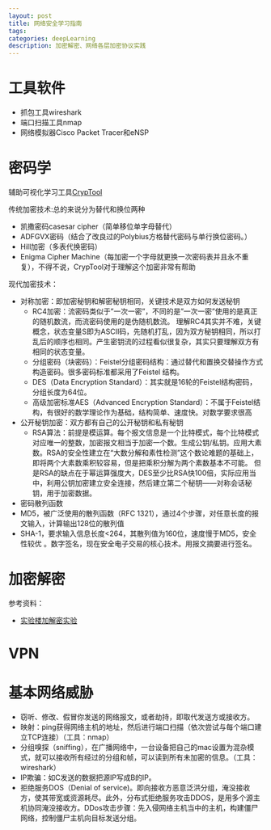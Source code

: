```yaml
---
layout: post
title: 网络安全学习指南
tags:
categories: deepLearning
description: 加密解密、网络各层加密协议实践
---
```


# 工具软件
* 抓包工具wireshark
* 端口扫描工具nmap
* 网络模拟器Cisco Packet Tracer和eNSP

# 密码学
辅助可视化学习工具[CrypTool](http://www.xue63.com/toutiaojy/20180117G07ZSJ00.html)

传统加密技术:总的来说分为替代和换位两种
* 凯撒密码casesar cipher（简单移位单字母替代）
* ADFGVX密码（结合了改良过的Polybius方格替代密码与单行换位密码。）
* Hill加密（多表代换密码）
* Enigma Cipher Machine（每加密一个字母就更换一次密码表并且永不重复），不得不说，CrypTool对于理解这个加密非常有帮助

现代加密技术：

* 对称加密：即加密秘钥和解密秘钥相同，关键技术是双方如何发送秘钥
	* RC4加密：流密码类似于”一次一密”，不同的是”一次一密”使用的是真正的随机数流，而流密码使用的是伪随机数流。 理解RC4其实并不难，关键概念，状态变量S即为ASCII码，先随机打乱，因为双方秘钥相同，所以打乱后的顺序也相同。产生密钥流的过程看似很复杂，其实只要理解双方有相同的状态变量。
	* 分组密码（块密码）：Feistel分组密码结构：通过替代和置换交替操作方式构造密码。很多密码标准都采用了Feistel 结构。
	* DES（Data Encryption Standard）：其实就是16轮的Feistel结构密码，分组长度为64位。
	* 高级加密标准AES（Advanced Encryption Standard）：不属于Feistel结构，有很好的数学理论作为基础，结构简单、速度快。对数学要求很高
* 公开秘钥加密：双方都有自己的公开秘钥和私有秘钥
	* RSA算法：前提是模运算。每个报文信息是一个比特模式，每个比特模式对应唯一的整数，加密报文相当于加密一个数。生成公钥/私钥。应用大素数。RSA的安全性建立在“大数分解和素性检测”这个数论难题的基础上，即将两个大素数乘积较容易，但是把乘积分解为两个素数基本不可能。 但是RSA的缺点在于幂运算强度大，DES至少比RSA快100倍，实际应用当中，利用公钥加密建立安全连接，然后建立第二个秘钥——对称会话秘钥，用于加密数据。
* 密码散列函数
* MD5，被广泛使用的散列函数（RFC 1321），通过4个步骤，对任意长度的报文输入，计算输出128位的散列值
* SHA-1，要求输入信息长度<264，其散列值为160位，速度慢于MD5，安全性较优 。数字签名，现在安全电子交易的核心技术。用报文摘要进行签名。

# 加密解密
参考资料：
* [实验楼加解密实验](https://www.shiyanlou.com/courses/241)

# VPN


# 基本网络威胁
* 窃听、修改、假冒你发送的网络报文，或者劫持，即取代发送方或接收方。
 * 映射：ping获得网络主机的地址，然后进行端口扫描（依次尝试与每个端口建立TCP连接）（工具：nmap）
* 分组嗅探（sniffing），在广播网络中，一台设备把自己的mac设置为混杂模式，就可以接收所有经过的分组和帧，可以读到所有未加密的信息。（工具：wireshark）
* IP欺骗：如C发送的数据把源IP写成B的IP。
* 拒绝服务DOS（Denial of service)。即向接收方恶意泛洪分组，淹没接收方，使其带宽或资源耗尽。此外，分布式拒绝服务攻击DDOS，是用多个源主机协同淹没接收方。DDos攻击步骤：先入侵网络主机当中的主机，构建僵尸网络，控制僵尸主机向目标发送分组。
